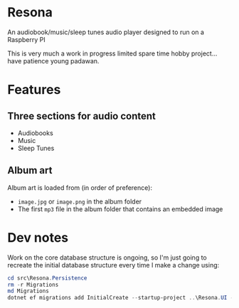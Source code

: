 # Resona
An audiobook/music/sleep tunes audio player designed to run on a Raspberry PI

This is very much a work in progress limited spare time hobby project... have patience young padawan. 

# Features

## Three sections for audio content

* Audiobooks
* Music
* Sleep Tunes

## Album art

Album art is loaded from (in order of preference):

* `image.jpg` or `image.png` in the album folder
* The first `mp3` file in the album folder that contains an embedded image

# Dev notes

Work on the core database structure is ongoing, so I'm just going to recreate the initial database structure every time I make a change using:

``` powershell
cd src\Resona.Persistence
rm -r Migrations
md Migrations
dotnet ef migrations add InitialCreate --startup-project ..\Resona.UI -o Migrations
```

